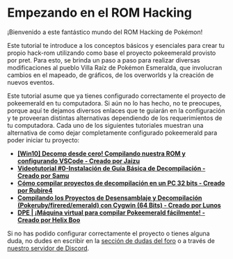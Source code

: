 # Empezando en el ROM Hacking

¡Bienvenido a este fantástico mundo del ROM Hacking de Pokémon!

Este tutorial te introduce a los conceptos básicos y esenciales para crear tu propio hack-rom utilizando como base el proyecto pokeemerald provisto por pret. Para esto, se brinda un paso a paso para realizar diversas modificaciones al pueblo Villa Raíz de Pokémon Esmeralda, que involucran cambios en el mapeado, de gráficos, de los overworlds y la creación de nuevos eventos.

Este tutorial asume que ya tienes configurado correctamente el proyecto de pokeemerald en tu computadora. Si aún no lo has hecho, no te preocupes, porque aquí te dejamos diversos enlaces que te guiarán en la configuración y te proveeran distintas alternativas dependiendo de los requerimientos de tu computadora. Cada uno de los siguientes tutoriales muestran una alternativa de como dejar completamente configurado pokeemerald para poder iniciar tu proyecto:

* [**[Win10] Decomp desde cero! Compilando nuestra ROM y configurando VSCode - Creado por Jaizu**](https://whackahack.com/foro/threads/win10-decomp-desde-cero-compilando-nuestra-rom-y-configurando-vscode.63837/)
* [**Videotutorial #0-Instalación de Guía Básica de Decompilación - Creado por Samu**](https://whackahack.com/foro/threads/guia-basica-de-decompilacion.64702/)
* [**Cómo compilar proyectos de decompilación en un PC 32 bits - Creado por Rubire4**](https://whackahack.com/foro/threads/como-compilar-proyectos-de-decompilacion-en-un-pc-32-bits.63349/)
* [**Compilando los Proyectos de Desensamblaje y Decompilación (Pokeruby/firered/emerald) con Cygwin (64 Bits) - Creado por Lunos**](https://whackahack.com/foro/threads/compilando-los-proyectos-de-desensamblaje-y-decompilacion-pokeruby-firered-emerald-con-cygwin-64-bits.56568/)
* [**DPE | ¡Máquina virtual para compilar Pokeemerald fácilmente! - Creado por Helix Boo**](https://whackahack.com/foro/threads/dpe-maquina-virtual-para-compilar-pokeemerald-facilmente.64406/)

Si no has podido configurar correctamente el proyecto o tienes alguna duda, no dudes en escribir en la [sección de dudas del foro](https://whackahack.com/foro/forums/decompilacion-y-desensamblaje.310/) o a través de [nuestro servidor de Discord](https://discord.gg/FrKadkb).
